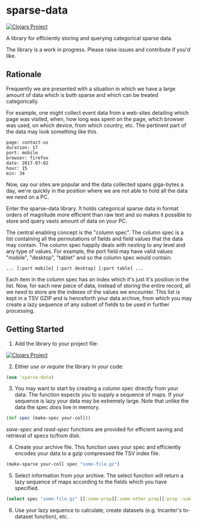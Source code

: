 # sparse-data

[![Clojars Project](https://img.shields.io/clojars/v/sparse-data.svg)](https://clojars.org/sparse-data)

A library for efficiently storing and querying categorical sparse data.

The library is a work in progress. Please raise issues and contribute if you'd like.

## Rationale

Frequently we are presented with a situation in which we have a large amount
of data which is both sparse and which can be treated categorically.

For example, one might collect event data from a web-sites detailing which page
was visited, when, how long was spent on the page, which browser was used, on
which device, from which country, etc. The pertinent part of the data may look
something like this.

    page: contact-us
    duration: 17
    port: mobile
    browser: firefox
    date: 2017-07-02
    hour: 15
    min: 34

Now, say our sites are popular and the data collected spans giga-bytes a day,
we're quickly in the position where we are not able to hold all the data we
need on a PC.

Enter the sparse-data library. It holds categorical sparse data in format orders
of magnitude more efficient than raw text and so makes it possible to store and query
vasts amount of data on your PC.

The central enabling concept is the "column spec". The column spec is a list containing
all the permutations of fields and field values that the data may contain. The column spec
happily deals with nesting to any level and any type of values. For example,
the port field may have valid values "mobile", "desktop", "tablet" and so the column spec
would contain:

    ... [:port mobile] [:port desktop] [:port table] ...

Each item in the column spec has an index which it's just it's position in the list. Now,
for each new piece of data, instead of storing the entire record, all we need to store are
the indexes of the values we encounter. This list is kept in a TSV GZIP and is henceforth
your data archive, from which you may create a lazy sequence of any subset of fields to be
used in further processing.

## Getting Started

1. Add the library to your project file:

[![Clojars Project](https://img.shields.io/clojars/v/sparse-data.svg)](https://clojars.org/sparse-data)

2. Either *use* or *require* the library in your code:

```clojure
(use 'sparse-data)
```

3. You may want to start by creating a column spec directly from your data. The function
expects you to supply a sequence of maps. If your sequence is lazy your data may be
extremely large. Note that unlike the data the spec *does* live in memory.

```clojure
(def spec (make-spec your-coll))
```

*save-spec* and *read-spec* functions are provided for efficient saving and retrieval of
specs to/from disk.

4. Create your archive file. This function uses your spec and efficiently encodes your data to
a gzip compressed file TSV index file.

```clojure
(make-sparse your-coll spec "some-file.gz")
```

5. Select information from your archive. The select function will return a lazy sequence of
maps according to the fields which you have specified.

```clojure
(select spec "some-file.gz" [[:some-prop][:some-other-prop][:prop :sub-prop]])
```

6. Use your lazy sequence to calculate, create datasets (e.g. Incanter's to-dataset function), etc.
